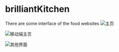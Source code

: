# brilliantKitchen

There are some interface of the food websites
![主页](http://7xuh4t.com1.z0.glb.clouddn.com/%E5%B1%8F%E5%B9%95%E5%BF%AB%E7%85%A7%202016-12-15%20%E4%B8%8B%E5%8D%884.09.01.png)

![移动端主页](http://7xuh4t.com1.z0.glb.clouddn.com/%E5%B1%8F%E5%B9%95%E5%BF%AB%E7%85%A7%202016-12-15%20%E4%B8%8B%E5%8D%884.10.27.png)

![其他界面](http://7xuh4t.com1.z0.glb.clouddn.com/%E5%B1%8F%E5%B9%95%E5%BF%AB%E7%85%A7%202016-12-15%20%E4%B8%8B%E5%8D%884.09.17.png)

